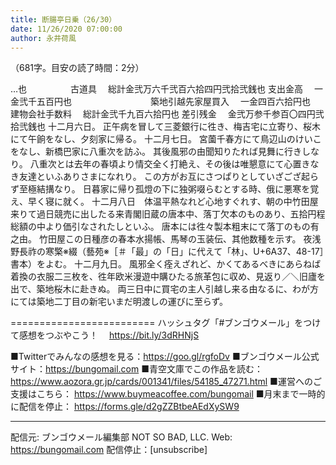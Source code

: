 ```yaml
---
title: 断腸亭日乗（26/30）
date: 11/26/2020 07:00:00
author: 永井荷風
---
```


（681字。目安の読了時間：2分）

…也　　　　　古道具
　総計金弐万六千弐百六拾四円弐拾弐銭也
支出金高
　一金弐千五百円也　　　　　　　　　築地引越先家屋買入
　一金四百六拾円也　　　　　　　　　建物会社手数料
　総計金弐千九百六拾円也
差引残金
　金弐万参千参百〇四円弐拾弐銭也
十二月六日。
正午病を冒して三菱銀行に徃き、梅吉宅に立寄り、桜木にて午餉をなし、夕刻家に帰る。
十二月七日。
宮薗千春方にて鳥辺山のけいこをなし、新橋巴家に八重次を訪ふ。
其後風邪の由聞知りたれば見舞に行きしなり。
八重次とは去年の春頃より情交全く打絶え、その後は唯懇意にて心置きなき友達といふありさまになれり。
この方がお互にさつぱりとしていざござ起らず至極結搆なり。
日暮家に帰り孤燈の下に独粥啜らむとする時、俄に悪寒を覚え、早く寝に就く。
十二月八日　体温平熱なれど心地すぐれす、朝の中竹田屋来りて過日競売に出したる来青閣旧蔵の唐本中、落丁欠本のものあり、五拾円程総額の中より価引なされたしといふ。
唐本には徃々製本粗末にて落丁のもの有之由。
竹田屋この日種彦の春本水揚帳、馬琴の玉装伝、其他数種を示す。
夜浅野長祚の寒檠※綴（藝苑※［＃「最」の「日」に代えて「林」、U+6A37、48-17］書本）をよむ。
十二月九日。
風邪全く痊えざれど、かくてあるべきにあらねば着換の衣服二三枚を、徃年欧米漫遊中購ひたる旅革包に収め、見返り／＼旧廬を出で、築地桜木に赴きぬ。
両三日中に買宅の主人引越し来る由なるに、わが方にては築地二丁目の新宅いまだ明渡しの運びに至らず。

=========================
ハッシュタグ「#ブンゴウメール」をつけて感想をつぶやこう！　
https://bit.ly/3dRHNjS

■Twitterでみんなの感想を見る：https://goo.gl/rgfoDv
■ブンゴウメール公式サイト：https://bungomail.com
■青空文庫でこの作品を読む：https://www.aozora.gr.jp/cards/001341/files/54185_47271.html
■運営へのご支援はこちら： https://www.buymeacoffee.com/bungomail
■月末まで一時的に配信を停止： https://forms.gle/d2gZZBtbeAEdXySW9

-------
配信元: ブンゴウメール編集部
NOT SO BAD, LLC.
Web: https://bungomail.com
配信停止：[unsubscribe]

